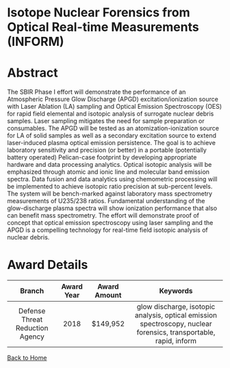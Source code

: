 
Isotope Nuclear Forensics from Optical Real-time Measurements (INFORM)
======================================================================

# Abstract


The SBIR Phase I effort will demonstrate the performance of an Atmospheric Pressure Glow Discharge (APGD) excitation/ionization source with Laser Ablation (LA) sampling and Optical Emission Spectroscopy (OES) for rapid field elemental and isotopic analysis of surrogate nuclear debris samples. Laser sampling mitigates the need for sample preparation or consumables. The APGD will be tested as an atomization-ionization source for LA of solid samples as well as a secondary excitation source to extend laser-induced plasma optical emission persistence. The goal is to achieve laboratory sensitivity and precision (or better) in a portable (potentially battery operated) Pelican-case footprint by developing appropriate hardware and data processing analytics. Optical isotopic analysis will be emphasized through atomic and ionic line and molecular band emission spectra. Data fusion and data analytics using chemometric processing will be implemented to achieve isotopic ratio precision at sub-percent levels. The system will be bench-marked against laboratory mass spectrometry measurements of U235/238 ratios. Fundamental understanding of the glow-discharge plasma spectra will show ionization performance that also can benefit mass spectrometry. The effort will demonstrate proof of concept that optical emission spectroscopy using laser sampling and the APGD is a compelling technology for real-time field isotopic analysis of nuclear debris.  

# Award Details

|Branch|Award Year|Award Amount|Keywords|
| :---: | :---: | :---: | :---: |
|Defense Threat Reduction Agency|2018|$149,952|glow discharge, isotopic analysis, optical emission spectroscopy, nuclear forensics, transportable, rapid, inform|
  
  


[Back to Home](https://github.com/chrischow/dod_sbir_awards#2593)